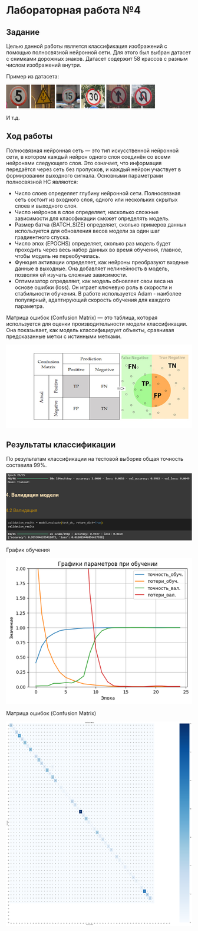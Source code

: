 # **Лабораторная работа №4**

## Задание
Целью данной работы является классификация изображений с помощью полносвязной нейронной сети. Для этого был выбран датасет с снимками дорожных знаков. Датасет содержит 58 крассов с разным числом изображений внутри.

Пример из датасета:

![001.png](001.png)
![013.png](013.png)
![002.png](002.png)
![003.png](003.png)
![004.png](004.png)
![005.png](005.png)

И т.д.

## Ход работы

Полносвязная нейронная сеть — это тип искусственной нейронной сети, в котором каждый нейрон одного слоя соединён со всеми нейронами следующего слоя. Это означает, что информация передаётся через сеть без пропусков, и каждый нейрон участвует в формировании выходного сигнала.
Основными параметрами полносвязной НС являются:

- Число слоев определяет глубину нейронной сети. Полносвязная сеть состоит из входного слоя, одного или нескольких скрытых слоев и выходного слоя.
- Число нейронов в слое определяет, насколько сложные зависимости для классфикации сможет определять модель.
- Размер батча (BATCH_SIZE) определяет, сколько примеров данных используется для обновления весов модели за один шаг градиентного спуска.
- Число эпох (EPOCHS) определяет, сколько раз модель будет проходить через весь набор данных во время обучения, главное, чтобы модель не переобучилась.
- Функция активации определяет, как нейроны преобразуют входные данные в выходные. Она добавляет нелинейность в модель, позволяя ей изучать сложные зависимости.
- Оптимизатор определяет, как модель обновляет свои веса на основе ошибки (loss). Он играет ключевую роль в скорости и стабильности обучения. В работе используется Adam - наиболее популярный, адаптирующий скорость обучения для каждого параметра.

Матрица ошибок (Confusion Matrix) — это таблица, которая используется для оценки производительности модели классификации. Она показывает, как модель классифицирует объекты, сравнивая предсказанные метки с истинными метками.

![CM.jpg](CM.jpg)

## Результаты классификации

По результатам классификации на тестовой выборке общая точность составила 99%.

![99.png](99.png)

График обучения

![graph.png](graph.png)

Матрица ошибок (Confusion Matrix)

![CM_mod.png](CM_mod.png)
